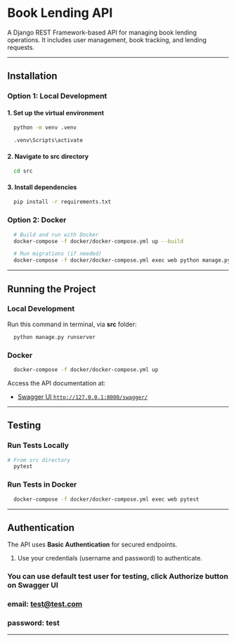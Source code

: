 # Book Lending API

A Django REST Framework-based API for managing book lending operations. It includes user management, book tracking, and
lending requests.

---

## Installation

### **Option 1: Local Development**

#### **1. Set up the virtual environment**

```bash
  python -m venv .venv
```

```bash
  .venv\Scripts\activate
```

#### **2. Navigate to src directory**

```bash
  cd src
```

#### **3. Install dependencies**

```bash
  pip install -r requirements.txt
```

### **Option 2: Docker**

```bash
  # Build and run with Docker
  docker-compose -f docker/docker-compose.yml up --build
```

```bash
  # Run migrations (if needed)
  docker-compose -f docker/docker-compose.yml exec web python manage.py migrate
```

---

## Running the Project

### **Local Development**

Run this command in terminal, via **src** folder:

```bash
  python manage.py runserver
```

### **Docker**

```bash
  docker-compose -f docker/docker-compose.yml up
```

Access the API documentation at:

- [Swagger UI `http://127.0.0.1:8000/swagger/`](http://127.0.0.1:8000/swagger/)

---

## Testing

### **Run Tests Locally**

```bash
# From src directory
  pytest
```

### **Run Tests in Docker**

```bash
  docker-compose -f docker/docker-compose.yml exec web pytest
```

---

## Authentication

The API uses **Basic Authentication** for secured endpoints.

1. Use your credentials (username and password) to authenticate.

### You can use default test user for testing, click **Authorize** button on Swagger UI

### email: test@test.com

### password: test

---